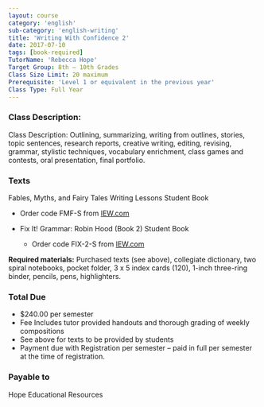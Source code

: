 ```yaml
---
layout: course
category: 'english'
sub-category: 'english-writing'
title: 'Writing With Confidence 2'
date: 2017-07-10
tags: [book-required]
TutorName: 'Rebecca Hope'
Target Group: 8th – 10th Grades
Class Size Limit: 20 maximum
Prerequisite: 'Level 1 or equivalent in the previous year'
Class Type: Full Year
---
```


### Class Description:
Class Description: Outlining, summarizing, writing from outlines, stories, topic sentences, research reports, creative writing, editing, revising, grammar, stylistic techniques, vocabulary enrichment, class games and contests, oral presentation, final portfolio.

### Texts

Fables, Myths, and Fairy Tales Writing Lessons Student Book 
*	Order code FMF-S from [IEW.com](http://iew.com/shop/products/all-things-fun-fascinating)

*	Fix It! Grammar: Robin Hood (Book 2) Student Book 

	*	Order code FIX-2-S from [IEW.com](http://iew.com/shop/products/fix-it-grammar-nose-tree-student-book-1) 

**Required materials:** Purchased texts (see above), collegiate
dictionary, two spiral notebooks, pocket folder, 3 x 5 index cards
(120), 1-inch three-ring binder, pencils, pens, highlighters.

### Total Due
*	$240.00 per semester
*	Fee Includes tutor provided handouts and thorough grading of weekly compositions
*	See above for texts to be provided by students
*	Payment due with Registration per semester – paid in full per semester at the time of registration.

### Payable to
Hope Educational Resources